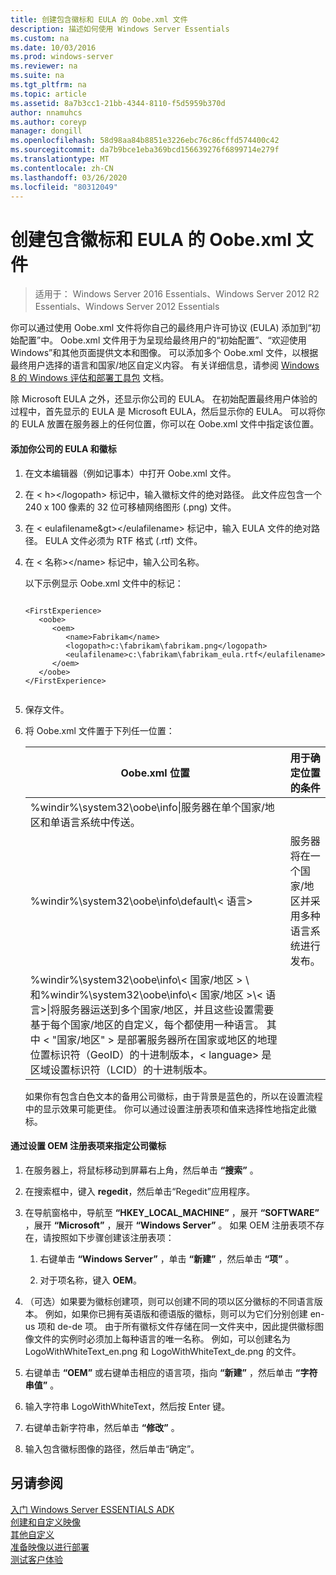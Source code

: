 ```yaml
---
title: 创建包含徽标和 EULA 的 Oobe.xml 文件
description: 描述如何使用 Windows Server Essentials
ms.custom: na
ms.date: 10/03/2016
ms.prod: windows-server
ms.reviewer: na
ms.suite: na
ms.tgt_pltfrm: na
ms.topic: article
ms.assetid: 8a7b3cc1-21bb-4344-8110-f5d5959b370d
author: nnamuhcs
ms.author: coreyp
manager: dongill
ms.openlocfilehash: 58d98aa84b8851e3226ebc76c86cffd574400c42
ms.sourcegitcommit: da7b9bce1eba369bcd156639276f6899714e279f
ms.translationtype: MT
ms.contentlocale: zh-CN
ms.lasthandoff: 03/26/2020
ms.locfileid: "80312049"
---
```

# <a name="create-the-oobexml-file-including-logo-and-eula"></a>创建包含徽标和 EULA 的 Oobe.xml 文件

>适用于： Windows Server 2016 Essentials、Windows Server 2012 R2 Essentials、Windows Server 2012 Essentials

你可以通过使用 Oobe.xml 文件将你自己的最终用户许可协议 (EULA) 添加到“初始配置”中。 Oobe.xml 文件用于为呈现给最终用户的“初始配置”、“欢迎使用 Windows”和其他页面提供文本和图像。 可以添加多个 Oobe.xml 文件，以根据最终用户选择的语言和国家/地区自定义内容。 有关详细信息，请参阅 [Windows 8 的 Windows 评估和部署工具包](https://go.microsoft.com/fwlink/?LinkId=248694) 文档。  
  
 除 Microsoft EULA 之外，还显示你公司的 EULA。 在初始配置最终用户体验的过程中，首先显示的 EULA 是 Microsoft EULA，然后显示你的 EULA。 可以将你的 EULA 放置在服务器上的任何位置，你可以在 Oobe.xml 文件中指定该位置。  
  
#### <a name="to-add-your-company-eula-and-logo"></a>添加你公司的 EULA 和徽标  
  
1. 在文本编辑器（例如记事本）中打开 Oobe.xml 文件。  
  
2. 在 < h\></logopath\> 标记中，输入徽标文件的绝对路径。 此文件应包含一个 240 x 100 像素的 32 位可移植网络图形 (.png) 文件。  
  
3. 在 < eulafilename&gt\></eulafilename\> 标记中，输入 EULA 文件的绝对路径。 EULA 文件必须为 RTF 格式 (.rtf) 文件。  
  
4. 在 < 名称\></name\> 标记中，输入公司名称。  
  
    以下示例显示 Oobe.xml 文件中的标记：  
  
   ```  
  
   <FirstExperience>  
      <oobe>  
         <oem>  
            <name>Fabrikam</name>  
            <logopath>c:\fabrikam\fabrikam.png</logopath>  
            <eulafilename>c:\fabrikam\fabrikam_eula.rtf</eulafilename>  
         </oem>  
      </oobe>  
   </FirstExperience>  
  
   ```  
  
5. 保存文件。  
  
6. 将 Oobe.xml 文件置于下列任一位置：  
  
   |Oobe.xml 位置|用于确定位置的条件|  
   |-----------------------|----------------------------------------|  
   |%windir%\system32\oobe\info\|服务器在单个国家/地区和单语言系统中传送。|  
   |%windir%\system32\oobe\info\default\\< 语言\>|服务器将在一个国家/地区并采用多种语言系统进行发布。|  
   |%windir%\system32\oobe\info\\< 国家/地区 > \ 和%windir%\system32\oobe\info\\< 国家/地区 >\\< 语言\>\|将服务器运送到多个国家/地区，并且这些设置需要基于每个国家/地区的自定义，每个都使用一种语言。 其中 < "国家/地区" > 是部署服务器所在国家或地区的地理位置标识符（GeoID）的十进制版本，< language\> 是区域设置标识符（LCID）的十进制版本。|  
  
   如果你有包含白色文本的备用公司徽标，由于背景是蓝色的，所以在设置流程中的显示效果可能更佳。  你可以通过设置注册表项和值来选择性地指定此徽标。  
  
#### <a name="to-specify-a-company-logo-by-setting-the-oem-registry-key"></a>通过设置 OEM 注册表项来指定公司徽标  
  
1.  在服务器上，将鼠标移动到屏幕右上角，然后单击 **“搜索”** 。  
  
2.  在搜索框中，键入 **regedit**，然后单击“Regedit”应用程序。  
  
3.  在导航窗格中，导航至 **“HKEY_LOCAL_MACHINE”** ，展开 **“SOFTWARE”** ，展开 **“Microsoft”** ，展开 **“Windows Server”** 。 如果 OEM 注册表项不存在，请按照如下步骤创建该注册表项：  
  
    1.  右键单击 **“Windows Server”** ，单击 **“新建”** ，然后单击 **“项”** 。  
  
    2.  对于项名称，键入 **OEM**。  
  
4.  （可选）如果要为徽标创建项，则可以创建不同的项以区分徽标的不同语言版本。 例如，如果你已拥有英语版和德语版的徽标，则可以为它们分别创建 en-us 项和 de-de 项。 由于所有徽标文件存储在同一文件夹中，因此提供徽标图像文件的实例时必须加上每种语言的唯一名称。 例如，可以创建名为 LogoWithWhiteText_en.png 和 LogoWithWhiteText_de.png 的文件。  
  
5.  右键单击 **“OEM”** 或右键单击相应的语言项，指向 **“新建”** ，然后单击 **“字符串值”** 。  
  
6.  输入字符串 LogoWithWhiteText，然后按 Enter 键。  
  
7.  右键单击新字符串，然后单击 **“修改”** 。  
  
8.  输入包含徽标图像的路径，然后单击“确定”。  
  
## <a name="see-also"></a>另请参阅  
 [入门 Windows Server ESSENTIALS ADK](Getting-Started-with-the-Windows-Server-Essentials-ADK.md)   
 [创建和自定义映像](Creating-and-Customizing-the-Image.md)   
 [其他自定义](Additional-Customizations.md)   
 [准备映像以进行部署](Preparing-the-Image-for-Deployment.md)   
 [测试客户体验](Testing-the-Customer-Experience.md)